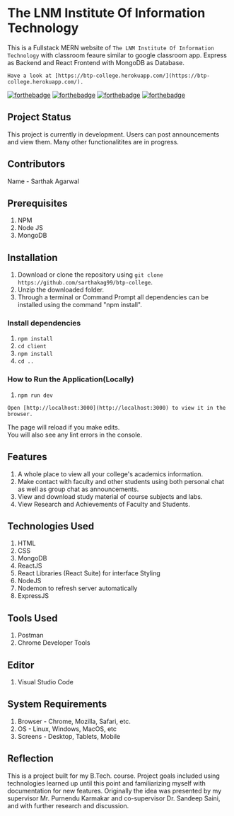 #   The LNM Institute Of Information Technology

This is a Fullstack MERN website of `The LNM Institute Of Information Technology` with classroom feaure similar to google classroom app.
Express as Backend and React Frontend with MongoDB as Database.

```
Have a look at [https://btp-college.herokuapp.com/](https://btp-college.herokuapp.com/).
```

[![forthebadge](https://forthebadge.com/images/badges/built-with-love.svg)](https://forthebadge.com)
[![forthebadge](https://forthebadge.com/images/badges/made-with-javascript.svg)](https://forthebadge.com)
[![forthebadge](https://forthebadge.com/images/badges/makes-people-smile.svg)](https://forthebadge.com)
[![forthebadge](https://forthebadge.com/images/badges/uses-git.svg)](https://forthebadge.com)

## Project Status
This project is currently in development. Users can post announcements and view them. Many other functionalitites are in progress.

## Contributors
Name - Sarthak Agarwal

## Prerequisites
1. NPM
2. Node JS
3. MongoDB

## Installation
1. Download or clone the repository using `git clone https://github.com/sarthakag99/btp-college`.
2. Unzip the downloaded folder.
3. Through a terminal or Command Prompt all dependencies can be installed using the command "npm install".

### Install dependencies

1. `npm install`
2. `cd client`
3. `npm install`
4. `cd ..`


### How to Run the Application(Locally)

1. `npm run dev`


```
Open [http://localhost:3000](http://localhost:3000) to view it in the browser.
```

The page will reload if you make edits.\
You will also see any lint errors in the console.

## Features
1. A whole place to view all your college's academics information.
2. Make contact with faculty and other students using both personal chat as well as group chat as announcements.
3. View and download study material of course subjects and labs.
4. View Research and Achievements of Faculty and Students.

## Technologies Used
1. HTML
2. CSS
3. MongoDB
4. ReactJS
5. React Libraries (React Suite) for interface Styling 
6. NodeJS
7. Nodemon to refresh server automatically
8. ExpressJS


## Tools Used
1. Postman
2. Chrome Developer Tools

## Editor
1. Visual Studio Code

## System Requirements
1. Browser - Chrome, Mozilla, Safari, etc.
2. OS - Linux, Windows, MacOS, etc
3. Screens - Desktop, Tablets, Mobile

## Reflection 
This is a project built for my B.Tech. course. Project goals included using technologies learned up until this point and familiarizing myself with documentation for new features.
Originally the idea was presented by my supervisor Mr. Purnendu Karmakar and co-supervisor Dr. Sandeep Saini, and with further research and discussion.
